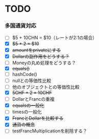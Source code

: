 # TODO

### 多国通貨対応
- [ ] $5 + 10CHN = $10（レートが2:1の場合） 
- [x] ~~$5 * 2 = $10~~
- [x] ~~amountをprivateにする~~
- [x] ~~Dollarの副作用をどうする？~~
- [ ] Moneyの丸め処理をどうする？
- [x] ~~equals()~~
- [ ] hashCode()
- [ ] nullとの等価性比較
- [ ] 他のオブジェクトとの等価性比較
- [x] ~~5CHF * 2 = 10CHF~~
- [ ] DollarとFrancの重複
- [x] ~~equalsの一般化~~
- [ ] timesの一般化
- [x] ~~FrancとDollarを比較する~~
- [x] ~~通貨の概念~~
- [ ] testFrancMultiplicationを削除する？
